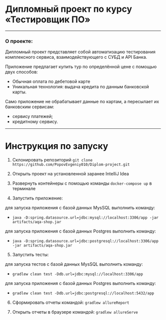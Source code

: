 # Дипломный проект по курсу «Тестировщик ПО»
___
### О проекте:
Дипломный проект представляет собой автоматизацию тестирования комплексного сервиса, взаимодействующего с СУБД и API Банка.  

Приложение предлагает купить тур по определённой цене с помощью двух способов:  
* Обычная оплата по дебетовой карте  
* Уникальная технология: выдача кредита по данным банковской карты. 
 
Само приложение не обрабатывает данные по картам, а пересылает их банковским сервисам:
* сервису платежей;
* кредитному сервису.
___
# Инструкция по запуску
1. Склонировать репозиторий
`git clone https://github.com/PopovEvgeniy010/Diplom-project.git`

2. Открыть проект на установленной заранее IntelliJ Idea
3. Развернуть контейнеры с помощью команды  `docker-compose up`  в терминале
4. Запустить приложение:

  для запуска приложения с базой данных MysSQL выполнить команду:
 
 - `java -D:spring.datasource.url=jdbc:mysql://localhost:3306/app -jar artifacts/aqa-shop.jar
`

  для запуска приложения с базой данных Postgres выполнить команду:

  - `java -D:spring.datasource.url=jdbc:postgresql://localhost:3306/app -jar artifacts/aqa-shop.jar
`

5. Запустить тесты:

для запуска тестов с базой данных MysSQL выполнить команду:

  - `gradlew clean test -Ddb.url=jdbc:mysql://localhost:3306/app`

для запуска приложения с базой данных Postgres выполнить команду:

  - `gradlew clean test -Ddb.url=jdbc:postgresql://localhost:5432/app` 

6. Сформировать отчеты командой:
   `gradlew allureReport`
   
7. Открыть отчеты в браузере командой:
   `gradlew allureServe`
